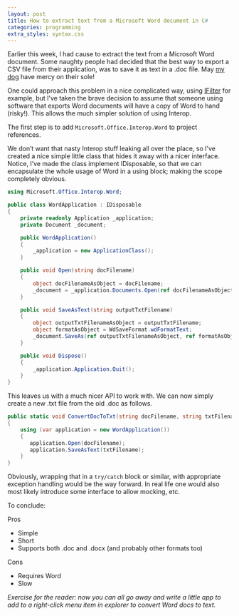 ```yaml
---
layout: post
title: How to extract text from a Microsoft Word document in C#
categories: programming
extra_styles: syntax.css
---
```

Earlier this week, I had cause to extract the text from a Microsoft Word document.  Some naughty people had decided that the best way to export a CSV file from their application, was to save it as text in a .doc file.  May [my dog](https://www.facebook.com/HarryTheRottweiler) have mercy on their sole!

One could approach this problem in a nice complicated way, using [IFilter](http://www.codeproject.com/Articles/13391/Using-IFilter-in-C) for example, but I’ve taken the brave decision to assume that someone using software that exports Word documents will have a copy of Word to hand (risky!).  This allows the much simpler solution of using Interop.

The first step is to add <code>Microsoft.Office.Interop.Word</code> to project references.

We don’t want that nasty Interop stuff leaking all over the place, so I’ve created a nice simple little class that hides it away with a nicer interface.  Notice, I’ve made the class implement IDisposable, so that we can encapsulate the whole usage of Word in a using block; making the scope completely obvious.

```c#
using Microsoft.Office.Interop.Word;

public class WordApplication : IDisposable
{
    private readonly Application _application;
    private Document _document;

    public WordApplication()
    {
        _application = new ApplicationClass();
    }

    public void Open(string docFilename)
    {
        object docFilenameAsObject = docFilename;
        _document = _application.Documents.Open(ref docFilenameAsObject);
    }

    public void SaveAsText(string outputTxtFilename)
    {
        object outputTxtFilenameAsObject = outputTxtFilename;
        object formatAsObject = WdSaveFormat.wdFormatText;
        _document.SaveAs(ref outputTxtFilenameAsObject, ref formatAsObject);
    }

    public void Dispose()
    {
        _application.Application.Quit();
    }
}
```

This leaves us with a much nicer API to work with.  We can now simply create a new .txt file from the old .doc as follows.

```c#
public static void ConvertDocToTxt(string docFilename, string txtFilename)
{
    using (var application = new WordApplication())
    {
       application.Open(docFilename);
       application.SaveAsText(txtFilename);
    }
}
```

Obviously, wrapping that in a <code>try/catch</code> block or similar, with appropriate exception handling would be the way forward.  In real life one would also most likely introduce some interface to allow mocking, etc.

To conclude:

Pros

* Simple
* Short
* Supports both .doc and .docx (and probably other formats too)

Cons

* Requires Word
* Slow

_Exercise for the reader: now you can all go away and write a little app to add to a right-click menu item in explorer to convert Word docs to text._

